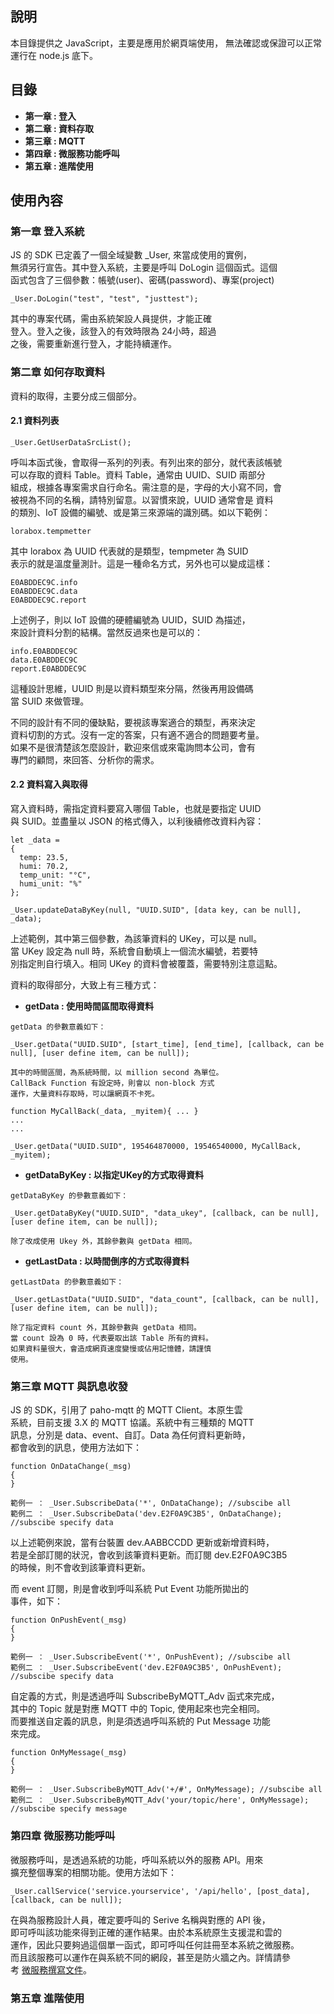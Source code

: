 
## 說明

本目錄提供之 JavaScript，主要是應用於網頁端使用，
無法確認或保證可以正常運行在 node.js 底下。

## 目錄

- **第一章 : 登入**
- **第二章 : 資料存取**
- **第三章 : MQTT**
- **第四章 : 微服務功能呼叫**
- **第五章 : 進階使用**

## 使用內容

### 第一章 登入系統  

JS 的 SDK 已定義了一個全域變數 _User, 來當成使用的實例，  
無須另行宣告。其中登入系統，主要是呼叫 DoLogin 這個函式。這個  
函式包含了三個參數：帳號(user)、密碼(password)、專案(project)  

```
_User.DoLogin("test", "test", "justtest");
```

其中的專案代碼，需由系統架設人員提供，才能正確  
登入。登入之後，該登入的有效時限為 24小時，超過  
之後，需要重新進行登入，才能持續運作。
  
### 第二章 如何存取資料  

資料的取得，主要分成三個部分。

#### 2.1 資料列表

```
_User.GetUserDataSrcList();
```

呼叫本函式後，會取得一系列的列表。有列出來的部分，就代表該帳號  
可以存取的資料 Table。資料 Table，通常由 UUID、SUID 兩部分  
組成，根據各專案需求自行命名。需注意的是，字母的大小寫不同，會  
被視為不同的名稱，請特別留意。以習慣來說，UUID 通常會是 資料    
的類別、IoT 設備的編號、或是第三來源端的識別碼。如以下範例：  

```
lorabox.tempmetter
```
其中 lorabox 為 UUID 代表就的是類型，tempmeter 為 SUID  
表示的就是溫度量測計。這是一種命名方式，另外也可以變成這樣：  

```
E0ABDDEC9C.info
E0ABDDEC9C.data
E0ABDDEC9C.report
```
上述例子，則以 IoT 設備的硬體編號為 UUID，SUID 為描述，  
來設計資料分割的結構。當然反過來也是可以的：  

```
info.E0ABDDEC9C
data.E0ABDDEC9C
report.E0ABDDEC9C
```
這種設計思維，UUID 則是以資料類型來分隔，然後再用設備碼  
當 SUID 來做管理。  

不同的設計有不同的優缺點，要視該專案適合的類型，再來決定  
資料切割的方式。沒有一定的答案，只有適不適合的問題要考量。  
如果不是很清楚該怎麼設計，歡迎來信或來電詢問本公司，會有  
專門的顧問，來回答、分析你的需求。

#### 2.2 資料寫入與取得

寫入資料時，需指定資料要寫入哪個 Table，也就是要指定 UUID  
與 SUID。並盡量以 JSON 的格式傳入，以利後續修改資料內容：  

```
let _data =
{
  temp: 23.5,               
  humi: 70.2,
  temp_unit: "°C", 
  humi_unit: "%"
};

_User.updateDataByKey(null, "UUID.SUID", [data key, can be null], _data);

```
上述範例，其中第三個參數，為該筆資料的 UKey，可以是 null。  
當 UKey 設定為 null 時，系統會自動填上一個流水編號，若要特  
別指定則自行填入。相同 UKey 的資料會被覆蓋，需要特別注意這點。  

資料的取得部分，大致上有三種方式：  

- **getData      : 使用時間區間取得資料**
  
```
getData 的參數意義如下：
  
_User.getData("UUID.SUID", [start_time], [end_time], [callback, can be null], [user define item, can be null]);  

其中的時間區間，為系統時間，以 million second 為單位。
CallBack Function 有設定時，則會以 non-block 方式
運作，大量資料存取時，可以讓網頁不卡死。

function MyCallBack(_data, _myitem){ ... }  
...  
...  
  
_User.getData("UUID.SUID", 195464870000, 19546540000, MyCallBack, _myitem);  

```
- **getDataByKey : 以指定UKey的方式取得資料**

```
getDataByKey 的參數意義如下：
  
_User.getDataByKey("UUID.SUID", "data_ukey", [callback, can be null], [user define item, can be null]);  

除了改成使用 Ukey 外，其餘參數與 getData 相同。
```
  
- **getLastData  : 以時間倒序的方式取得資料**
  
```
getLastData 的參數意義如下：
  
_User.getLastData("UUID.SUID", "data_count", [callback, can be null], [user define item, can be null]);  

除了指定資料 count 外，其餘參數與 getData 相同。
當 count 設為 0 時，代表要取出該 Table 所有的資料。
如果資料量很大，會造成網頁速度變慢或佔用記憶體，請謹慎
使用。
```
  
### 第三章 MQTT 與訊息收發  

JS 的 SDK，引用了 paho-mqtt 的 MQTT Client。本原生雲  
系統，目前支援 3.X 的 MQTT 協議。系統中有三種類的 MQTT  
訊息，分別是 data、event、自訂。Data 為任何資料更新時，  
都會收到的訊息，使用方法如下：  

```
function OnDataChange(_msg)
{
}

範例一 ： _User.SubscribeData('*', OnDataChange); //subscibe all
範例二 ： _User.SubscribeData('dev.E2F0A9C3B5', OnDataChange); //subscibe specify data
```

以上述範例來說，當有台裝置 dev.AABBCCDD 更新或新增資料時，  
若是全部訂閱的狀況，會收到該筆資料更新。而訂閱 dev.E2F0A9C3B5  
的時候，則不會收到該筆資料更新。  
  
而 event 訂閱，則是會收到呼叫系統 Put Event 功能所拋出的  
事件，如下：  
  
```
function OnPushEvent(_msg)
{
}
  
範例一 ： _User.SubscribeEvent('*', OnPushEvent); //subscibe all  
範例二 ： _User.SubscribeEvent('dev.E2F0A9C3B5', OnPushEvent); //subscibe specify data  
```
自定義的方式，則是透過呼叫 SubscribeByMQTT_Adv 函式來完成，  
其中的 Topic 就是對應 MQTT 中的 Topic, 使用起來也完全相同。  
而要推送自定義的訊息，則是須透過呼叫系統的 Put Message 功能  
來完成。

```
function OnMyMessage(_msg)
{
}

範例一 ： _User.SubscribeByMQTT_Adv('+/#', OnMyMessage); //subscibe all
範例二 ： _User.SubscribeByMQTT_Adv('your/topic/here', OnMyMessage); //subscibe specify message
```
  
### 第四章 微服務功能呼叫  
  
微服務呼叫，是透過系統的功能，呼叫系統以外的服務 API。用來  
擴充整個專案的相關功能。使用方法如下：
  
```
_User.callService('service.yourservice', '/api/hello', [post_data], [callback, can be null]);
```
  
在與為服務設計人員，確定要呼叫的 Serive 名稱與對應的 API 後，  
即可呼叫該功能來得到正確的運作結果。由於本系統原生支援混和雲的  
運作，因此只要夠過這個單一函式，即可呼叫任何註冊至本系統之微服務。  
而且該服務可以運作在與系統不同的網段，甚至是防火牆之內。詳情請參  
考 [微服務撰寫文件](/Services)。

### 第五章 進階使用  
  
